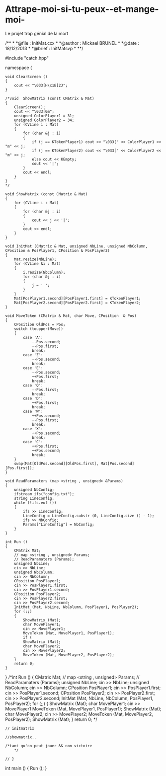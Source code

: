 Attrape-moi-si-tu-peux--et-mange-moi-
=====================================

Le projet trop génial de la mort

/**
 *
 *@file : InitMat.cxx
 *
 *@author : Mickael BRUNEL
 *
 *@date : 18/12/2013
 *
 *@brief : InitMatsvp
 *
**/

#include "catch.hpp"

namespace
{
	
	void ClearScreen ()
	{
		cout << "\033[H\x1B[2J";
	}
	
	/*void  ShowMatrix (const CMatrix & Mat)
	{
		ClearScreen();
		cout << "\033[0m";
		unsigned ColorPlayer1 = 31;
		unsigned ColorPlayer2 = 34;
		for (CVLine i : Mat)
		{
			for (char &j : i)
			{
				if (j == KTokenPlayer1) cout << "\033[" << ColorPlayer1 << "m" << j;
				if (j == KTokenPlayer2) cout << "\033[" << ColorPlayer2 << "m" << j;
				else cout << KEmpty;
				cout << '|';
			}
		    cout << endl;
		}
	}
	*/
	
	void ShowMatrix (const CMatrix & Mat)
	{
		for (CVLine i : Mat)
		{
			for (char &j : i)
			{
				cout << j << '|';
			}
			cout << endl;
		}
	}
	
	void InitMat (CMatrix & Mat, unsigned NbLine, unsigned NbColumn, CPosition & PosPlayer1, CPosition & PosPlayer2)
	{
		Mat.resize(NbLine);
		for (CVLine &i : Mat)
		{
			i.resize(NbColumn);
			for (char &j : i)
			{
				j = ' ';
			}
		}
		Mat[PosPlayer1.second][PosPlayer1.first] = KTokenPlayer1;
		Mat[PosPlayer2.second][PosPlayer2.first] = KTokenPlayer2;		
	}
	
	void MoveToken (CMatrix & Mat, char Move, CPosition  & Pos)
	{
	    CPosition OldPos = Pos;
		switch (toupper(Move))
		{
			case 'A':
			    --Pos.second;
			    --Pos.first;
				break;
			case 'Z':
			    --Pos.second;
				break;
			case 'E':
			    --Pos.second;
			    ++Pos.first;
				break;
			case 'Q':
			    --Pos.first;
				break;
			case 'D':
			    ++Pos.first;
				break;
			case 'W':
			    ++Pos.second;
			    --Pos.first;
				break;
			case 'X':
			    ++Pos.second;
				break;
			case 'C':
			    ++Pos.first;
			    ++Pos.second;
				break;
		}
		swap(Mat[OldPos.second][OldPos.first], Mat[Pos.second][Pos.first]);
	}
	
	void ReadParamaters (map <string , unsigned> &Params)
	{
		unsigned NbConfig;
        ifstream ifs("config.txt");
		string LineConfig;
        while (!ifs.eof ())
        {
			ifs >> LineConfig;
			LineConfig = LineConfig.substr (0, LineConfig.size () - 1);
			ifs >> NbConfig;
			Params["LineConfig"] = NbConfig;
        }
	}
	
	int Run ()
	{
	    CMatrix Mat;
		// map <string , unsigned> Params;
		// ReadParamaters (Params);
		unsigned NbLine;
		cin >> NbLine;
		unsigned NbColumn;
		cin >> NbColumn;
		CPosition PosPlayer1;
		cin >> PosPlayer1.first;
		cin >> PosPlayer1.second;
		CPosition PosPlayer2;
		cin >> PosPlayer2.first;
		cin >> PosPlayer2.second;
		InitMat (Mat, NbLine, NbColumn, PosPlayer1, PosPlayer2);
		for (;;)
		{
			ShowMatrix (Mat);
			char MovePlayer1;
			cin >> MovePlayer1;
			MoveToken (Mat, MovePlayer1, PosPlayer1);
			if (
			ShowMatrix (Mat);
			char MovePlayer2;
			cin >> MovePlayer2;
			MoveToken (Mat, MovePlayer2, PosPlayer2);
		}
		return 0;
	} 
	

}
	/*int Run ()
	{
	    CMatrix Mat;
		// map <string , unsigned> Params;
		// ReadParamaters (Params);
		unsigned NbLine;
		cin >> NbLine;
		unsigned NbColumn;
		cin >> NbColumn;
		CPosition PosPlayer1;
		cin >> PosPlayer1.first;
		cin >> PosPlayer1.second;
		CPosition PosPlayer2;
		cin >> PosPlayer2.first;
		cin >> PosPlayer2.second;
		InitMat (Mat, NbLine, NbColumn, PosPlayer1, PosPlayer2);
		for (;;)
		{
			ShowMatrix (Mat);
			char MovePlayer1;
			cin >> MovePlayer1
			MoveToken (Mat, MovePlayer1, PosPlayer1);
			ShowMatrix (Mat);
			char MovePlayer2;
			cin >> MovePlayer2;
			MoveToken (Mat, MovePlayer2, PosPlayer2);
			ShowMatrix (Mat);
		}
		return 0;
	 */  

	    
	// initmatrix
	
	//showmatrix..
	
	/*tant qu'on peut jouer && non victoire
	    */
	 
	// }

int main ()
{
	Run ();
}

